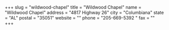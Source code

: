+++
slug = "wildwood-chapel"
title = "Wildwood Chapel"
name = "Wildwood Chapel"
address = "4817 Highway 26"
city = "Columbiana"
state = "AL"
postal = "35051"
website = ""
phone = "205-669-5392 "
fax = ""
+++
